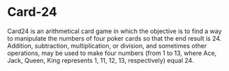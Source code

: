 # Card-24

Card24 is an arithmetical card game in which the objective is to find a way to manipulate the numbers of four poker cards so that the end result is 24.
Addition, subtraction, multiplication, or division, and sometimes other operations, may be used to make four numbers (from 1 to 13, where Ace, Jack, Queen, King represents 1, 11, 12, 13, respectively) equal 24.
